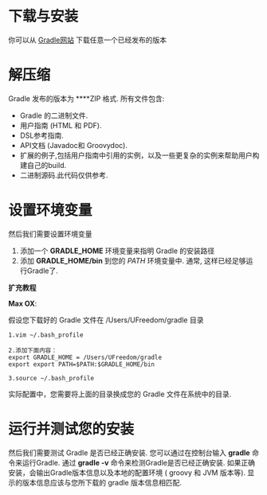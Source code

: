 ###
# 下载与安装

你可以从 [Gradle网站](http://www.gradle.org/downloads) 下载任意一个已经发布的版本

# 解压缩

Gradle 发布的版本为 ****ZIP 格式. 所有文件包含:

* Gradle 的二进制文件.
* 用户指南 (HTML 和 PDF).
* DSL参考指南.
* API文档 (Javadoc和 Groovydoc).
* 扩展的例子,包括用户指南中引用的实例，以及一些更复杂的实例来帮助用户构建自己的build.
* 二进制源码.此代码仅供参考.

# 设置环境变量

然后我们需要设置环境变量

1. 添加一个 **GRADLE_HOME** 环境变量来指明 Gradle 的安装路径
2. 添加 **GRADLE_HOME/bin** 到您的 *PATH* 环境变量中. 通常, 这样已经足够运行Gradle了.

**扩充教程**

**Max OX**:

假设您下载好的 Gradle 文件在 /Users/UFreedom/gradle 目录

    1.vim ~/.bash_profile

    2.添加下面内容：
    export GRADLE_HOME = /Users/UFreedom/gradle
    export export PATH=$PATH:$GRADLE_HOME/bin

    3.source ~/.bash_profile

实际配置中，您需要将上面的目录换成您的 Gradle 文件在系统中的目录.




# 运行并测试您的安装

然后我们需要测试 Gradle 是否已经正确安装. 您可以通过在控制台输入 **gradle** 命令来运行Gradle. 通过 **gradle -v** 命令来检测Gradle是否已经正确安装. 如果正确安装，会输出Gradle版本信息以及本地的配置环境  ( groovy 和 JVM 版本等). 显示的版本信息应该与您所下载的 gradle 版本信息相匹配.

